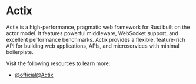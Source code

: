 # Actix

Actix is a high-performance, pragmatic web framework for Rust built on the actor model. It features powerful middleware, WebSocket support, and excellent performance benchmarks. Actix provides a flexible, feature-rich API for building web applications, APIs, and microservices with minimal boilerplate.

Visit the following resources to learn more:

- [@official@Actix](https://actix.rs/)
